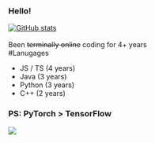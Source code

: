 ### Hello!
[![GitHub stats](https://github-readme-stats.vercel.app/api?username=NotFish232&theme=onedark)](https://github.com/anuraghazra/github-readme-stats)
\
\
Been ~~terminally online~~ coding for 4+ years 
\
#Lanugages
* JS / TS (4 years)
* Java (3 years)
* Python (3 years)
* C++ (2 years)
### PS: PyTorch > TensorFlow 
![](https://komarev.com/ghpvc/?username=NotFish232)
